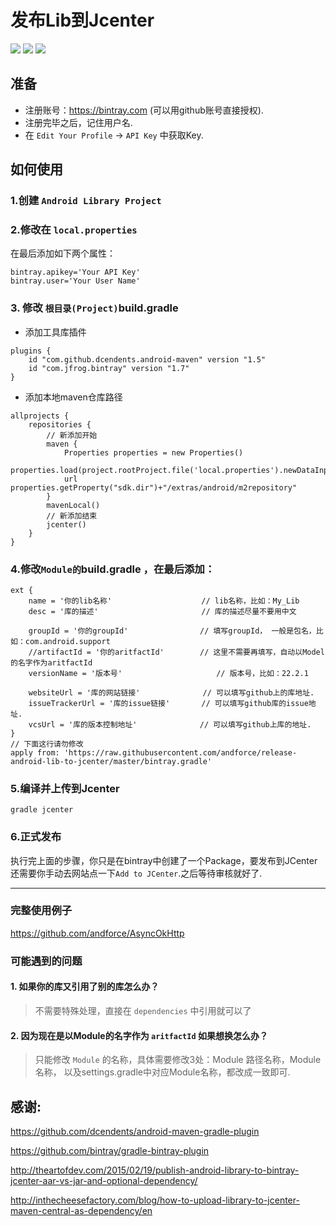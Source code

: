 # 发布Lib到Jcenter
![](https://img.shields.io/badge/Gradle-v2.14.1-red.svg)
![](https://img.shields.io/badge/Studio-v2.1.3-green.svg)
![](https://img.shields.io/badge/Java-7-blue.svg)

## 准备
+ 注册账号：https://bintray.com (可以用github账号直接授权).
+ 注册完毕之后，记住用户名.
+ 在 `Edit Your Profile` -> `API Key` 中获取Key.

## 如何使用
### 1.创建 `Android Library Project`
### 2.修改在 `local.properties` 
在最后添加如下两个属性：
``` script
bintray.apikey='Your API Key'
bintray.user='Your User Name'
```
### 3. 修改 `根目录(Project)`build.gradle
+ 添加工具库插件
``` script
plugins {
    id "com.github.dcendents.android-maven" version "1.5"
    id "com.jfrog.bintray" version "1.7"
}
```
+ 添加本地maven仓库路径
``` script
allprojects {
    repositories {
    	// 新添加开始
    	maven {
	    	Properties properties = new Properties()
			properties.load(project.rootProject.file('local.properties').newDataInputStream())
            url properties.getProperty("sdk.dir")+"/extras/android/m2repository"
        }
        mavenLocal()
        // 新添加结束
        jcenter()
    }
}
```

### 4.修改`Module的`build.gradle ，在最后添加：
``` script
ext {
	name = '你的lib名称'			        // lib名称，比如：My_Lib
	desc = '库的描述'   			        // 库的描述尽量不要用中文
	
	groupId = '你的groupId'			     // 填写groupId， 一般是包名，比如：com.android.support
	//artifactId = '你的aritfactId'	 	 // 这里不需要再填写，自动以Model的名字作为aritfactId
	versionName = '版本号'			            // 版本号，比如：22.2.1

	websiteUrl = '库的网站链接'		       // 可以填写github上的库地址.
	issueTrackerUrl = '库的issue链接'	    // 可以填写github库的issue地址.
	vcsUrl = '库的版本控制地址'		         // 可以填写github上库的地址.
}
// 下面这行请勿修改
apply from: 'https://raw.githubusercontent.com/andforce/release-android-lib-to-jcenter/master/bintray.gradle'
```

### 5.编译并上传到Jcenter
``` script
gradle jcenter
```
### 6.正式发布
执行完上面的步骤，你只是在bintray中创建了一个Package，要发布到JCenter还需要你手动去网站点一下`Add to JCenter`.之后等待审核就好了.

-------------------------
### 完整使用例子
https://github.com/andforce/AsyncOkHttp

### 可能遇到的问题
#### 1. 如果你的库又引用了别的库怎么办？
> 不需要特殊处理，直接在 `dependencies` 中引用就可以了

#### 2. 因为现在是以Module的名字作为 `aritfactId` 如果想换怎么办？
> 只能修改 `Module` 的名称，具体需要修改3处：Module 路径名称，Module 名称， 以及settings.gradle中对应Module名称，都改成一致即可.



## 感谢:
https://github.com/dcendents/android-maven-gradle-plugin

https://github.com/bintray/gradle-bintray-plugin

http://theartofdev.com/2015/02/19/publish-android-library-to-bintray-jcenter-aar-vs-jar-and-optional-dependency/

http://inthecheesefactory.com/blog/how-to-upload-library-to-jcenter-maven-central-as-dependency/en

